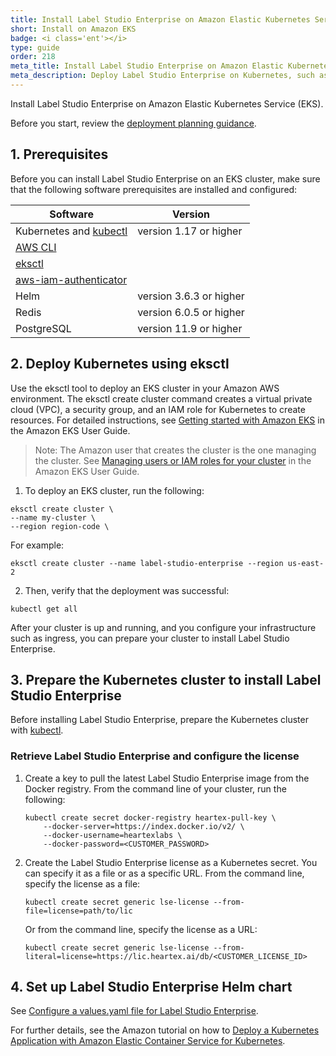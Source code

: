 ```yaml
---
title: Install Label Studio Enterprise on Amazon Elastic Kubernetes Service (EKS)
short: Install on Amazon EKS
badge: <i class='ent'></i>
type: guide
order: 218
meta_title: Install Label Studio Enterprise on Amazon Elastic Kubernetes Service (EKS)
meta_description: Deploy Label Studio Enterprise on Kubernetes, such as on Amazon Elastic Container Service for Kubernetes, to create machine learning and data science projects in a scalable containerized environment. 
---
```



Install Label Studio Enterprise on Amazon Elastic Kubernetes Service (EKS).

Before you start, review the [deployment planning guidance](install_enterprise.html).

## 1. Prerequisites

Before you can install Label Studio Enterprise on an EKS cluster, make sure that the following software prerequisites are installed and configured:

| Software | Version |
| --- | --- |
| Kubernetes and [kubectl](https://kubernetes.io/docs/tasks/tools/install-kubectl/) | version 1.17 or higher |
| [AWS CLI](https://docs.aws.amazon.com/eks/latest/userguide/getting-started-console.html) | |
| [eksctl](https://docs.aws.amazon.com/eks/latest/userguide/getting-started-eksctl.html) | | 
| [aws-iam-authenticator](https://docs.aws.amazon.com/eks/latest/userguide/install-aws-iam-authenticator.html) | |
| Helm | version 3.6.3 or higher |
| Redis | version 6.0.5 or higher |
| PostgreSQL | version 11.9 or higher |

## 2. Deploy Kubernetes using eksctl

Use the eksctl tool to deploy an EKS cluster in your Amazon AWS environment. The eksctl create cluster command creates a virtual private cloud (VPC), a security group, and an IAM role for Kubernetes to create resources. For detailed instructions, see [Getting started with Amazon EKS](https://docs.aws.amazon.com/eks/latest/userguide/getting-started-eksctl.html) in the Amazon EKS User Guide. 

> Note: The Amazon user that creates the cluster is the one managing the cluster. See [Managing users or IAM roles for your cluster](https://docs.aws.amazon.com/eks/latest/userguide/add-user-role.html) in the Amazon EKS User Guide.

1. To deploy an EKS cluster, run the following:
```shell
eksctl create cluster \
--name my-cluster \
--region region-code \
```

For example:
```shell
eksctl create cluster --name label-studio-enterprise --region us-east-2
```
2. Then, verify that the deployment was successful:
```shell
kubectl get all
```

After your cluster is up and running, and you configure your infrastructure such as ingress, you can prepare your cluster to install Label Studio Enterprise. 

## 3. Prepare the Kubernetes cluster to install Label Studio Enterprise

Before installing Label Studio Enterprise, prepare the Kubernetes cluster with [kubectl](https://kubernetes.io/docs/reference/kubectl/). 

### Retrieve Label Studio Enterprise and configure the license

1. Create a key to pull the latest Label Studio Enterprise image from the Docker registry. From the command line of your cluster, run the following:
    ```shell
    kubectl create secret docker-registry heartex-pull-key \
        --docker-server=https://index.docker.io/v2/ \
        --docker-username=heartexlabs \
        --docker-password=<CUSTOMER_PASSWORD>
    ```
2. Create the Label Studio Enterprise license as a Kubernetes secret. You can specify it as a file or as a specific URL. 
   From the command line, specify the license as a file:
   ```shell
   kubectl create secret generic lse-license --from-file=license=path/to/lic
   ```
   Or from the command line, specify the license as a URL:
   ```shell
   kubectl create secret generic lse-license --from-literal=license=https://lic.heartex.ai/db/<CUSTOMER_LICENSE_ID>
   ```

## 4. Set up Label Studio Enterprise Helm chart

See [Configure a values.yaml file for Label Studio Enterprise](install_enterprise_k8s.html#Configure-values-yaml).

For further details, see the Amazon tutorial on how to [Deploy a Kubernetes Application with Amazon Elastic Container Service for Kubernetes](https://aws.amazon.com/getting-started/hands-on/deploy-kubernetes-app-amazon-eks/).